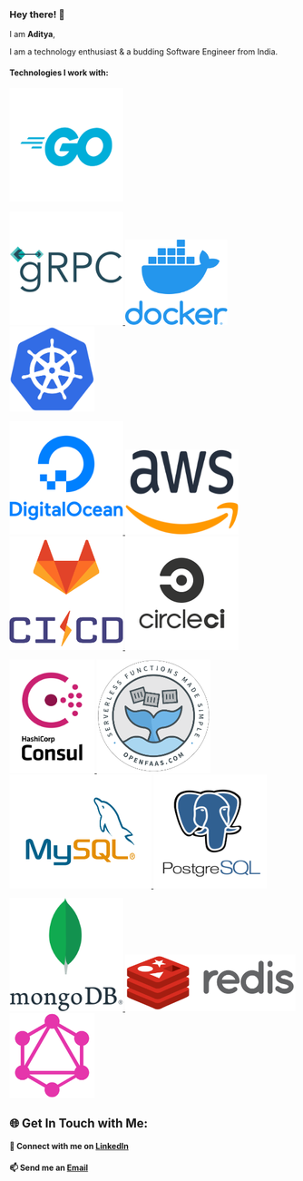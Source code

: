 ### Hey there! 👋

I am **Aditya**,

I am a technology enthusiast & a budding Software Engineer from India.

#### Technologies I work with:

<p float="center">
      <a href="https://golang.org/" target="_blank" ><p title="Go/Golang">
        <img src="https://raw.githubusercontent.com/aditya-nagare/aditya-nagare/master/assets/go.png" height="200" width ="200" alt="Go/Golang"/></p>
      </a>
    <a href="https://grpc.io/" target="_blank" >
        <img src="https://raw.githubusercontent.com/aditya-nagare/aditya-nagare/master/assets/grpc.png" height="200" width ="200" alt="gRPC"/>
    </a>
    <a href="https://www.docker.com/" target="_blank" >
        <img src="https://raw.githubusercontent.com/aditya-nagare/aditya-nagare/master/assets/docker.png" height="150" width ="180" alt="Docker"/>
    </a>
    <a href="https://kubernetes.io/" target="_blank" >
        <img src="https://raw.githubusercontent.com/aditya-nagare/aditya-nagare/master/assets/kubernetes.png" height="150" width ="150" alt="Kubernetes"/>
    </a>
</p>
<p float="center">
    <a href="https://www.digitalocean.com/" target="_blank" >
        <img src="https://raw.githubusercontent.com/aditya-nagare/aditya-nagare/master/assets/digital-ocean.png" height="200" width ="200" alt="Digital Ocean"/>
    </a>
      <a href="https://aws.amazon.com/" target="_blank" >
        <img src="https://raw.githubusercontent.com/aditya-nagare/aditya-nagare/master/assets/aws.png" height="150" width ="200" alt="Amazon Web Services"/>
      </a>
      <a href="https://docs.gitlab.com/ee/ci/" target="_blank" >
    <img src="https://raw.githubusercontent.com/aditya-nagare/aditya-nagare/master/assets/gitlab-ci-cd.png" height="200" width ="200" alt="Gitlab CI"/>
  </a>
      <a href="https://circleci.com/" target="_blank" >
        <img src="https://raw.githubusercontent.com/aditya-nagare/aditya-nagare/master/assets/circle.png" height="200" width ="200" alt="CircleCI"/>
      </a>
</p>
<p float="center">
      <a href="https://www.consul.io/" target="_blank" >
        <img src="https://raw.githubusercontent.com/aditya-nagare/aditya-nagare/master/assets/consul.png" height="200" width ="150" alt="Consul"/>
      </a>
    <a href="https://www.openfaas.com/" target="_blank" >
        <img src="https://raw.githubusercontent.com/aditya-nagare/aditya-nagare/master/assets/open-faas.png" height="200" width ="200" alt="OpenFaaS"/>
    </a>
      <a href="https://www.mysql.com/" target="_blank" >
    <img src="https://raw.githubusercontent.com/aditya-nagare/aditya-nagare/master/assets/mysql.png" height="200" width ="250" alt="MySQL"/>
  </a>
      <a href="https://www.postgresql.org/" target="_blank" >
        <img src="https://raw.githubusercontent.com/aditya-nagare/aditya-nagare/master/assets/postgre-sql.png" height="200" width ="200" alt="PostgreSQL"/>
      </a>
</p>
<p float="center">
    <a href="https://www.mongodb.com/" target="_blank" >
        <img src="https://raw.githubusercontent.com/aditya-nagare/aditya-nagare/master/assets/mongo-db.png" height="200" width ="200" alt="MongoDB"/>
    </a>
      <a href="https://redis.io/" target="_blank" >
        <img src="https://raw.githubusercontent.com/aditya-nagare/aditya-nagare/master/assets/redis.png" height="100" width ="300" alt="Redis"/>
      </a>
    <a href="https://graphql.org/" target="_blank" >
        <img src="https://raw.githubusercontent.com/aditya-nagare/aditya-nagare/master/assets/graph-ql.png" height="150" width ="150" alt="GraphQL"/>
    </a>
</p>

## 🌐 Get In Touch with Me:

#### 💬 Connect with me on **[LinkedIn](https://www.linkedin.com/in/adityanagare)**

#### 📫 Send me an **[Email](mailto:nagareaditya777@gmail.com)**